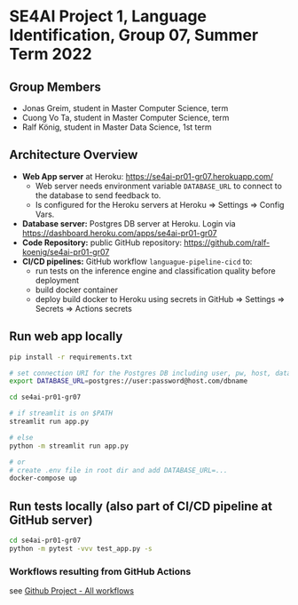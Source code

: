 # SE4AI Project 1, Language Identification, Group 07, Summer Term 2022 

## Group Members
* Jonas Greim, student in Master Computer Science,  term
* Cuong Vo Ta, student in Master  Computer Science, term
* Ralf König, student in Master Data Science, 1st term

## Architecture Overview
* **Web App server** at Heroku: https://se4ai-pr01-gr07.herokuapp.com/
  * Web server needs environment variable `DATABASE_URL` to connect to the database to send feedback to.
  * Is configured for the Heroku servers at Heroku => Settings => Config Vars.
* **Database server:** Postgres DB server at Heroku. Login via https://dashboard.heroku.com/apps/se4ai-pr01-gr07
* **Code Repository:** public GitHub repository: https://github.com/ralf-koenig/se4ai-pr01-gr07
* **CI/CD pipelines:** GitHub workflow `languague-pipeline-cicd` to:
  * run tests on the inference engine and classification quality before deployment
  * build docker container
  * deploy build docker to Heroku using secrets in GitHub => Settings => Secrets => Actions secrets

## Run web app locally
```bash
pip install -r requirements.txt

# set connection URI for the Postgres DB including user, pw, host, database
export DATABASE_URL=postgres://user:password@host.com/dbname

cd se4ai-pr01-gr07

# if streamlit is on $PATH
streamlit run app.py  

# else
python -m streamlit run app.py

# or
# create .env file in root dir and add DATABASE_URL=...
docker-compose up
```

## Run tests locally (also part of CI/CD pipeline at GitHub server)

```bash
cd se4ai-pr01-gr07
python -m pytest -vvv test_app.py -s
```

### Workflows resulting from GitHub Actions

see [Github Project - All workflows](https://github.com/ralf-koenig/se4ai-pr01-gr07/actions)